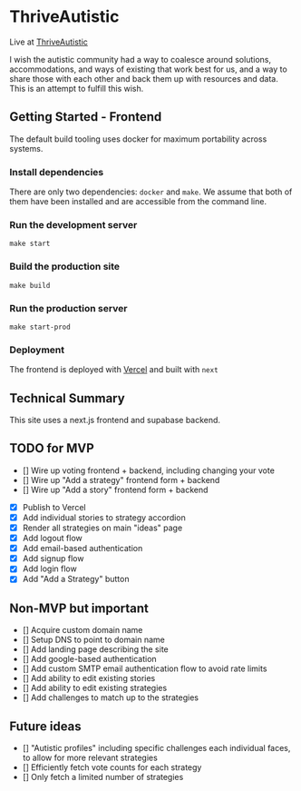 # ThriveAutistic
Live at [ThriveAutistic](https://thriveautistic.vercel.app/strategies)

I wish the autistic community had a way to coalesce around solutions, accommodations, and ways of existing that work best for us, and a way to share those with each other and back them up with resources and data. This is an attempt to fulfill this wish.

## Getting Started - Frontend
The default build tooling uses docker for maximum portability across systems.

### Install dependencies
There are only two dependencies: `docker` and `make`. We assume that both of them have been installed and are accessible from the command line.

### Run the development server
```
make start
```

### Build the production site
```
make build
```

### Run the production server
```
make start-prod
```

### Deployment
The frontend is deployed with [Vercel](https://vercel.com/edmundsj/thriveautistic) and built with `next`

## Technical Summary
This site uses a next.js frontend and supabase backend.



## TODO for MVP
- [] Wire up voting frontend + backend, including changing your vote
- [] Wire up "Add a strategy" frontend form + backend
- [] Wire up "Add a story" frontend form + backend
- [x] Publish to Vercel
- [x] Add individual stories to strategy accordion
- [x] Render all strategies on main "ideas" page
- [x] Add logout flow
- [x] Add email-based authentication
- [x] Add signup flow
- [x] Add login flow
- [x] Add "Add a Strategy" button

## Non-MVP but important
- [] Acquire custom domain name
- [] Setup DNS to point to domain name
- [] Add landing page describing the site
- [] Add google-based authentication
- [] Add custom SMTP email authentication flow to avoid rate limits
- [] Add ability to edit existing stories
- [] Add ability to edit existing strategies
- [] Add challenges to match up to the strategies

## Future ideas
- [] "Autistic profiles" including specific challenges each individual faces, to allow for more relevant strategies
- [] Efficiently fetch vote counts for each strategy
- [] Only fetch a limited number of strategies
